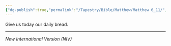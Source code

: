 ```yaml
---
{"dg-publish":true,"permalink":"/Tapestry/Bible/Matthew/Matthew 6_11/","title":"Matthew 6:11","hide":true,"tags":["bible-verse","bible-verse"],"dgHomeLink":true,"dgShowLocalGraph":true,"dgEnableSearch":true}
---
```



Give us today our daily bread.

---
*New International Version (NIV)*